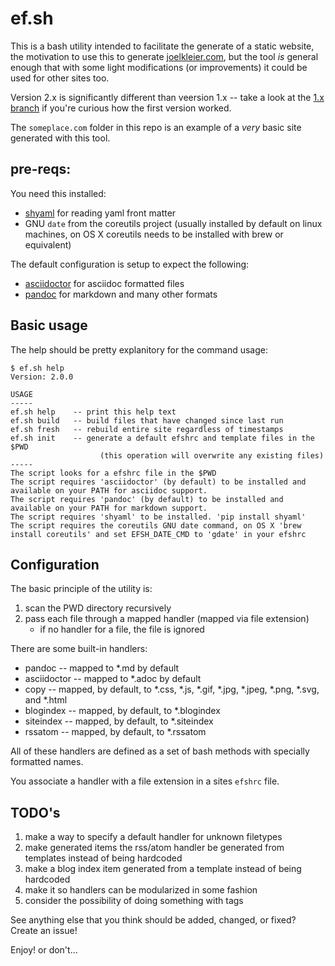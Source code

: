 # ef.sh

This is a bash utility intended to facilitate the generate of a static website,
the motivation to use this to generate [joelkleier.com](https://joelkleier.com),
but the tool _is_ general enough that with some light modifications (or
improvements) it could be used for other sites too.

Version 2.x is significantly different than veersion 1.x -- take a look at the
[1.x branch](https://github.com/zombified/ef.sh/tree/1.x) if you're curious how
the first version worked.

The `someplace.com` folder in this repo is an example of a _very_ basic site
generated with this tool.

## pre-reqs:

You need this installed:

  * [shyaml](https://pypi.python.org/pypi/shyaml) for reading yaml front matter
  * GNU `date` from the coreutils project (usually installed by default on linux machines, on OS X coreutils needs to be installed with brew or equivalent)

The default configuration is setup to expect the following:

  * [asciidoctor](http://asciidoctor.org/) for asciidoc formatted files
  * [pandoc](http://pandoc.org/) for markdown and many other formats

## Basic usage

The help should be pretty explanitory for the command usage:

    $ ef.sh help
    Version: 2.0.0

    USAGE
    -----
    ef.sh help    -- print this help text
    ef.sh build   -- build files that have changed since last run
    ef.sh fresh   -- rebuild entire site regardless of timestamps
    ef.sh init    -- generate a default efshrc and template files in the $PWD
                        (this operation will overwrite any existing files)
    -----
    The script looks for a efshrc file in the $PWD
    The script requires 'asciidoctor' (by default) to be installed and available on your PATH for asciidoc support.
    The script requires 'pandoc' (by default) to be installed and available on your PATH for markdown support.
    The script requires 'shyaml' to be installed. 'pip install shyaml'
    The script requires the coreutils GNU date command, on OS X 'brew install coreutils' and set EFSH_DATE_CMD to 'gdate' in your efshrc

## Configuration

The basic principle of the utility is:

  1. scan the PWD directory recursively
  2. pass each file through a mapped handler (mapped via file extension)
     * if no handler for a file, the file is ignored

There are some built-in handlers:

  * pandoc -- mapped to *.md by default
  * asciidoctor -- mapped to *.adoc by default
  * copy -- mapped, by default, to *.css, *.js, *.gif, *.jpg, *.jpeg, *.png, *.svg, and *.html
  * blogindex -- mapped, by default, to *.blogindex
  * siteindex -- mapped, by default, to *.siteindex
  * rssatom -- mapped, by default, to *.rssatom

All of these handlers are defined as a set of bash methods with specially
formatted names.

You associate a handler with a file extension in a sites `efshrc` file.


## TODO's

  1. make a way to specify a default handler for unknown filetypes
  2. make generated items the rss/atom handler be generated from templates instead of being hardcoded
  3. make a blog index item generated from a template instead of being hardcoded
  4. make it so handlers can be modularized in some fashion
  5. consider the possibility of doing something with tags

See anything else that you think should be added, changed, or fixed? Create an issue!

Enjoy! or don't...

